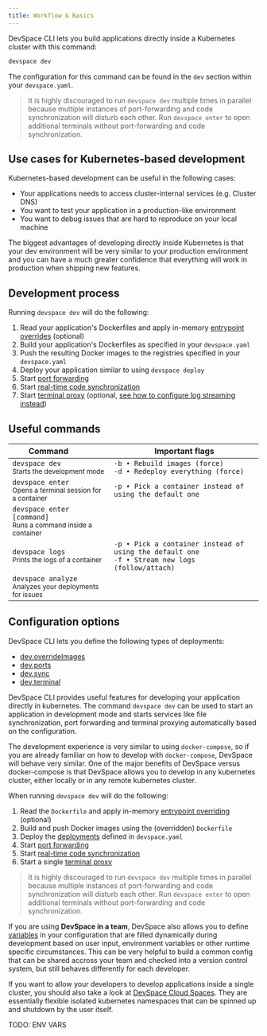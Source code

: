 ```yaml
---
title: Workflow & Basics
---
```


DevSpace CLI lets you build applications directly inside a Kubernetes cluster with this command:
```bash
devspace dev
```
The configuration for this command can be found in the `dev` section within your `devspace.yaml`.

> It is highly discouraged to run `devspace dev` multiple times in parallel because multiple instances of port-forwarding and code synchronization will disturb each other. Run `devspace enter` to open additional terminals without port-forwarding and code synchronization.

## Use cases for Kubernetes-based development
Kubernetes-based development can be useful in the following cases:
- Your applications needs to access cluster-internal services (e.g. Cluster DNS)
- You want to test your application in a production-like environment
- You want to debug issues that are hard to reproduce on your local machine

The biggest advantages of developing directly inside Kubernetes is that your dev environment will be very similar to your production environment and you can have a much greater confidence that everything will work in production when shipping new features.

## Development process
Running `devspace dev` will do the following:
1. Read your application's Dockerfiles and apply in-memory [entrypoint overrides](/docs/development/overrides#configuring-entrypoint-overrides) (optional)
2. Build your application's Dockerfiles as specified in your `devspace.yaml`
3. Push the resulting Docker images to the registries specified in your `devspace.yaml`
4. Deploy your application similar to using `devspace deploy`
5. Start [port forwarding](/docs/development/port-forwarding)
6. Start [real-time code synchronization](/docs/development/synchronization)
7. Start [terminal proxy](/docs/development/terminal) (optional, [see how to configure log streaming instead](/docs/development/terminal#print-logs-instead-of-opening-a-terminal))

## Useful commands
| Command&nbsp;&nbsp;&nbsp;&nbsp;&nbsp;&nbsp;&nbsp;&nbsp;&nbsp;&nbsp; | Important flags |
|---|---|
|`devspace dev`<br> <small>Starts the development mode</small> | `-b • Rebuild images (force)` <br> `-d • Redeploy everything (force)` |
|`devspace enter`<br> <small>Opens a terminal session for a container</small> | `-p • Pick a container instead of using the default one` |
|`devspace enter [command]`<br> <small>Runs a command inside a container</small> | |
|`devspace logs` <br> <small>Prints the logs of a container</small> | `-p • Pick a container instead of using the default one` <br> `-f • Stream new logs (follow/attach)` |
|`devspace analyze` <br> <small>Analyzes your deployments for issues</small> |  |

## Configuration options
DevSpace CLI lets you define the following types of deployments:
- [dev.overrideImages](/docs/development/overrides)
- [dev.ports](/docs/development/port-forwarding)
- [dev.sync](/docs/development/synchronization)
- [dev.terminal](/docs/development/terminal)











DevSpace CLI provides useful features for developing your application directly in kubernetes. The command `devspace dev` can be used to start an application in development mode and starts services like file synchronization, port forwarding and terminal proxying automatically based on the configuration.  

The development experience is very similar to using `docker-compose`, so if you are already familiar on how to develop with `docker-compose`, DevSpace will behave very similar. One of the major benefits of DevSpace versus docker-compose is that DevSpace allows you to develop in any kubernetes cluster, either locally or in any remote kubernetes cluster.   
  
When running `devspace dev` will do the following:
1. Read the `Dockerfile` and apply in-memory [entrypoint overriding](/docs/development/overrides) (optional)
2. Build and push Docker images using the (overridden) `Dockerfile`
3. Deploy the [deployments](/docs/workflow-basics/deployment) defined in `devspace.yaml`
4. Start [port forwarding](/docs/development/port-forwarding)
5. Start [real-time code synchronization](/docs/development/synchronization)
6. Start a single [terminal proxy](/docs/development/terminal)

> It is highly discouraged to run `devspace dev` multiple times in parallel because multiple instances of port-forwarding and code synchronization will disturb each other. Run `devspace enter` to open additional terminals without port-forwarding and code synchronization.

If you are using **DevSpace in a team**, DevSpace also allows you to define [variables](/docs/configuration/variables) in your configuration that are filled dynamically during development based on user input, environment variables or other runtime specific circumstances. This can be very helpful to build a common config that can be shared accross your team and checked into a version control system, but still behaves differently for each developer.  

If you want to allow your developers to develop applications inside a single cluster, you should also take a look at [DevSpace Cloud Spaces](/docs/cloud/spaces/what-are-spaces). They are essentially flexible isolated kubernetes namespaces that can be spinned up and shutdown by the user itself.



TODO: ENV VARS
